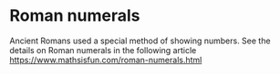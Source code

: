 # Roman numerals

Ancient Romans used a special method of showing numbers. See the details on Roman numerals in the following article
https://www.mathsisfun.com/roman-numerals.html
